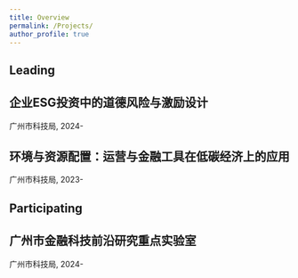 ```yaml
---
title: Overview
permalink: /Projects/
author_profile: true
---
```

## Leading
<style>
  .deep-blue {
    color: ##ADD8E6; /* 蓝色 */
  }
</style>
<h2 class="deep-blue">企业ESG投资中的道德风险与激励设计</h2>  
广州市科技局, 2024-  
<h2 class="deep-blue">环境与资源配置：运营与金融工具在低碳经济上的应用</h2>  
广州市科技局, 2023-

## Participating
<h2 class="deep-blue">广州市金融科技前沿研究重点实验室</h2>  
广州市科技局, 2024-
